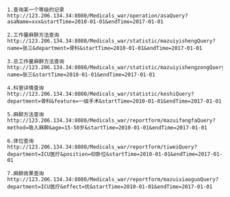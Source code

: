 
	1.查询某一个等级的记录 http://123.206.134.34:8080/Medicals_war/operation/asaQuery?asaName=xxx&startTime=2010-01-01&endTime=2017-01-01

	2.工作量麻醉方法查询  http://123.206.134.34:8080/Medicals_war/statistic/mazuiyishengQuery?name=张三&department=骨科&startTime=2010-01-01&endTime=2017-01-01

	3.总工作量麻醉方法查询  http://123.206.134.34:8080/Medicals_war/statistic/mazuiyishengzongQuery?name=张三&startTime=2010-01-01&endTime=2017-01-01

	4.科室详情查询 http://123.206.134.34:8080/Medicals_war/statistic/keshiQuery?department=骨科&feature=一级手术&startTime=2010-01-01&endTime=2017-01-01

	5.麻醉方法查询 http://123.206.134.34:8080/Medicals_war/reportform/mazuifangfaQuery?method=吸入麻醉&age=15-50岁&startTime=2010-01-01&endTime=2017-01-01

	6.体位查询 http://123.206.134.34:8080/Medicals_war/reportform/tiweiQuery?department=ICU医疗&position=仰卧位&startTime=2010-01-01&endTime=2017-01-01

	7.麻醉效果查询 http://123.206.134.34:8080/Medicals_war/reportform/mazuixiaoguoQuery?department=ICU医疗&effect=优&startTime=2010-01-01&endTime=2017-01-01
